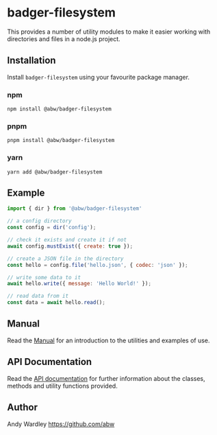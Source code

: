 # badger-filesystem

This provides a number of utility modules to make it easier working with
directories and files in a node.js project.

## Installation

Install `badger-filesystem` using your favourite package manager.

### npm

    npm install @abw/badger-filesystem

### pnpm

    pnpm install @abw/badger-filesystem

### yarn

    yarn add @abw/badger-filesystem

## Example

```js
import { dir } from '@abw/badger-filesystem'

// a config directory
const config = dir('config');

// check it exists and create it if not
await config.mustExist({ create: true });

// create a JSON file in the directory
const hello = config.file('hello.json', { codec: 'json' });

// write some data to it
await hello.write({ message: 'Hello World!' });

// read data from it
const data = await hello.read();
```

## Manual

Read the [Manual](https://abw.github.io/badger-filesystem-js/docs/manual/)
for an introduction to the utilities and examples of use.

## API Documentation

Read the [API documentation](https://abw.github.io/badger-filesystem-js/docs/)
for further information about the classes, methods and utility functions provided.

## Author

Andy Wardley https://github.com/abw